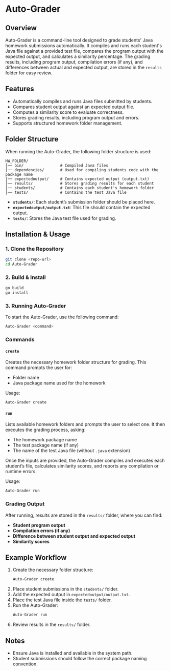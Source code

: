 # Auto-Grader

## Overview
Auto-Grader is a command-line tool designed to grade students' Java homework submissions automatically. It compiles and runs each student's Java file against a provided test file, compares the program output with the expected output, and calculates a similarity percentage. The grading results, including program output, compilation errors (if any), and differences between actual and expected output, are stored in the `results` folder for easy review.

## Features
- Automatically compiles and runs Java files submitted by students.
- Compares student output against an expected output file.
- Computes a similarity score to evaluate correctness.
- Stores grading results, including program output and errors.
- Supports structured homework folder management.

## Folder Structure
When running the Auto-Grader, the following folder structure is used:
```
HW_FOLDER/
│── bin/                # Compiled Java files
│── dependencies/       # Used for compiling students code with the package name
│── expectedoutput/     # Contains expected output (output.txt)
│── results/            # Stores grading results for each student
│── students/           # Contains each student's homework folder
│── tests/              # Contains the test Java file
```
- **`students/`**: Each student’s submission folder should be placed here.
- **`expectedoutput/output.txt`**: This file should contain the expected output.
- **`tests/`**: Stores the Java test file used for grading.

## Installation & Usage

### 1. Clone the Repository
```sh
git clone <repo-url>
cd Auto-Grader
```

### 2. Build & Install
```sh
go build
go install
```

### 3. Running Auto-Grader
To start the Auto-Grader, use the following command:
```sh
Auto-Grader <command>
```

### Commands
#### `create`
Creates the necessary homework folder structure for grading. This command prompts the user for:
- Folder name
- Java package name used for the homework

Usage:
```sh
Auto-Grader create
```

#### `run`
Lists available homework folders and prompts the user to select one. It then executes the grading process, asking:
- The homework package name
- The test package name (if any)
- The name of the test Java file (without `.java` extension)

Once the inputs are provided, the Auto-Grader compiles and executes each student’s file, calculates similarity scores, and reports any compilation or runtime errors.

Usage:
```sh
Auto-Grader run
```

### Grading Output
After running, results are stored in the `results/` folder, where you can find:
- **Student program output**
- **Compilation errors (if any)**
- **Difference between student output and expected output**
- **Similarity scores**

## Example Workflow
1. Create the necessary folder structure:
   ```sh
   Auto-Grader create
   ```
2. Place student submissions in the `students/` folder.
3. Add the expected output in `expectedoutput/output.txt`.
4. Place the test Java file inside the `tests/` folder.
5. Run the Auto-Grader:
   ```sh
   Auto-Grader run
   ```
6. Review results in the `results/` folder.

## Notes
- Ensure Java is installed and available in the system path.
- Student submissions should follow the correct package naming convention.
